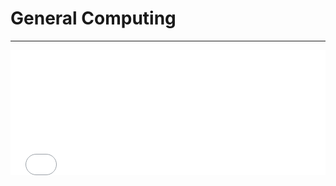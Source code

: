# General Computing 


------

<iframe scrolling="no" style="width:100%; height:200px; border:0px;" src="includes/footer.html"></iframe> 


